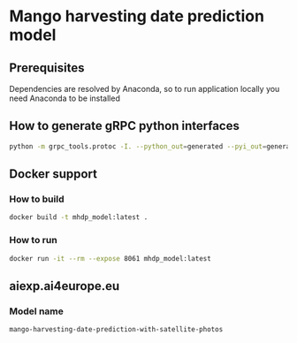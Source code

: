 # Mango harvesting date prediction model

## Prerequisites
Dependencies are resolved by Anaconda, so to run application locally you need Anaconda to be installed

## How to generate gRPC python interfaces
```bash
python -m grpc_tools.protoc -I. --python_out=generated --pyi_out=generated --grpc_python_out=generated model.proto 
```

## Docker support

### How to build
```bash
docker build -t mhdp_model:latest .
```

### How to run
```bash
docker run -it --rm --expose 8061 mhdp_model:latest
```

## aiexp.ai4europe.eu
### Model name
`mango-harvesting-date-prediction-with-satellite-photos`
